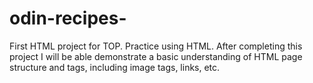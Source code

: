 # odin-recipes-
First HTML project for TOP. Practice using HTML. After completing this project I will be able 
demonstrate a basic understanding of HTML page structure and tags, including image tags, links, etc. 

